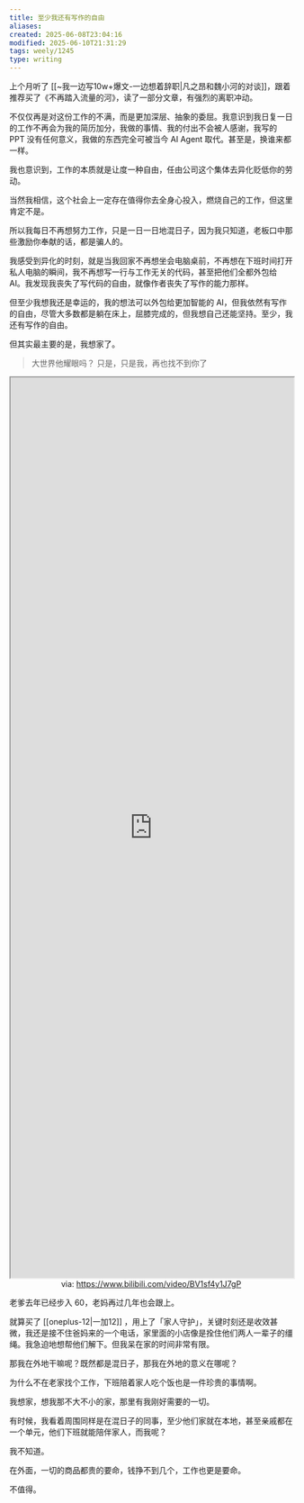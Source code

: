 ```yaml
---
title: 至少我还有写作的自由
aliases: 
created: 2025-06-08T23:04:16
modified: 2025-06-10T21:31:29
tags: weely/1245
type: writing
---
```


上个月听了 [[~我一边写10w+爆文-一边想着辞职|凡之昂和魏小河的对谈]]，跟着推荐买了《不再踏入流量的河》，读了一部分文章，有强烈的离职冲动。

不仅仅再是对这份工作的不满，而是更加深层、抽象的委屈。我意识到我日复一日的工作不再会为我的简历加分，我做的事情、我的付出不会被人感谢，我写的 PPT 没有任何意义，我做的东西完全可被当今 AI Agent 取代。甚至是，换谁来都一样。

我也意识到，工作的本质就是让度一种自由，任由公司这个集体去异化贬低你的劳动。

当然我相信，这个社会上一定存在值得你去全身心投入，燃烧自己的工作，但这里肯定不是。

所以我每日不再想努力工作，只是一日一日地混日子，因为我只知道，老板口中那些激励你奉献的话，都是骗人的。

我感受到异化的时刻，就是当我回家不再想坐会电脑桌前，不再想在下班时间打开私人电脑的瞬间，我不再想写一行与工作无关的代码，甚至把他们全都外包给 AI。我发现我丧失了写代码的自由，就像作者丧失了写作的能力那样。

但至少我想我还是幸运的，我的想法可以外包给更加智能的 AI，但我依然有写作的自由，尽管大多数都是躺在床上，屈膝完成的，但我想自己还能坚持。至少，我还有写作的自由。

但其实最主要的是，我想家了。

> 大世界他耀眼吗？
> 只是，只是我，再也找不到你了

<iframe src='https://player.bilibili.com/player.html?isOutside=true&bvid=BV1sf4y1J7gP&p=1&autoplay=false' style='height:40vh;width:100%' class='iframe-radius' allow='fullscreen'></iframe>
<center>via: <a href='https://www.bilibili.com/video/BV1sf4y1J7gP' target='_blank' class='external-link'>https://www.bilibili.com/video/BV1sf4y1J7gP</a></center>

老爹去年已经步入 60，老妈再过几年也会跟上。

就算买了 [[oneplus-12|一加12]] ，用上了「家人守护」，关键时刻还是收效甚微，我还是接不住爸妈来的一个电话，家里面的小店像是拴住他们两人一辈子的缰绳。我急迫地想帮他们解下。但我呆在家的时间非常有限。

那我在外地干嘛呢？既然都是混日子，那我在外地的意义在哪呢？

为什么不在老家找个工作，下班陪着家人吃个饭也是一件珍贵的事情啊。

我想家，想我那不大不小的家，那里有我刚好需要的一切。

有时候，我看着周围同样是在混日子的同事，至少他们家就在本地，甚至亲戚都在一个单元，他们下班就能陪伴家人，而我呢？

我不知道。

在外面，一切的商品都贵的要命，钱挣不到几个，工作也更是要命。

不值得。
